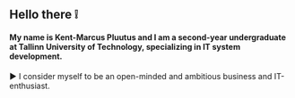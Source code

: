 ## Hello there :grey_exclamation:

#### My name is Kent-Marcus Pluutus and I am a second-year undergraduate at Tallinn University of Technology, specializing in IT system development. 

:arrow_forward: I consider myself to be an open-minded and ambitious business and IT-enthusiast.

